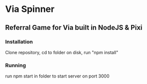 # Via Spinner
## Referral Game for Via built in NodeJS & Pixi
### Installation
Clone repository, cd to folder on disk, run "npm install"
### Running
run npm start in folder to start server on port 3000